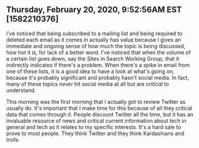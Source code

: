 ## Thursday, February 20, 2020, 9:52:56AM EST [1582210376]

I've noticed that being subscribed to a mailing list and being required
to deleted each email as it comes in actually has value because I gives
an immediate and ongoing sense of how much the topic is being discussed,
how hot it is, for lack of a better word. I've noticed that when the
volume of a certain list goes down, say the Sites in Search Working
Group, that it indirectly indicates if there's a problem. When there's a
spike in email from one of these lists, it is a good idea to have a look
at what's going on, because it's probably significant and probably
hasn't social media. In fact, many of these topics *never* hit social
media at all but are *critical* to understand.

This morning was the first morning that I actually got to review Twitter
as usually do. It's important that I make time for this because of all
they critical data that comes through it. People discount Twitter all
the time, but it has an invaluable resource of news and critical current
information about tech in general and tech as it relates to my specific
interests. It's a hard sale to prove to most people. They think Twitter
and they think Kardashians and trolls.

